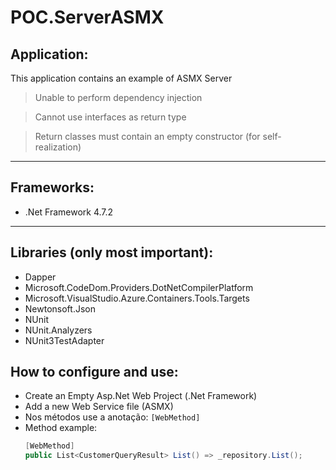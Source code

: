 # POC.ServerASMX

## Application:
This application contains an example of ASMX Server

> Unable to perform dependency injection

> Cannot use interfaces as return type

> Return classes must contain an empty constructor (for self-realization)

---

## Frameworks:
- .Net Framework 4.7.2

---
## Libraries (only most important):
- Dapper
- Microsoft.CodeDom.Providers.DotNetCompilerPlatform
- Microsoft.VisualStudio.Azure.Containers.Tools.Targets
- Newtonsoft.Json
- NUnit
- NUnit.Analyzers
- NUnit3TestAdapter

## How to configure and use:
- Create an Empty Asp.Net Web Project (.Net Framework)
- Add a new Web Service file (ASMX)
- Nos métodos use a anotação:  `[WebMethod]`
- Method example:
  ```c#
  [WebMethod]
  public List<CustomerQueryResult> List() => _repository.List();
  ```